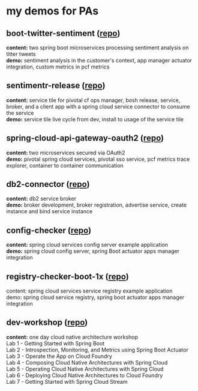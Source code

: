 # my demos for PAs

## boot-twitter-sentiment ([repo](https://github.com/dflick-pivotal/boot-twitter-sentiment))
**content:** two spring boot microservices processing sentiment analysis on titter tweets   
**demo:** sentiment analysis in the customer's context, app manager actuator integration, custom metrics in pcf metrics
## sentimentr-release ([repo](https://github.com/dflick-pivotal/sentimentr-release))
**content:** service tile for pivotal cf ops manager, bosh release, service, broker, and a client app with a spring cloud service connector to consume the service  
**demo:** service tile live cycle from dev, install to usage of the service tile
## spring-cloud-api-gateway-oauth2 ([repo](https://github.com/dflick-pivotal/spring-cloud-api-gateway-oauth2/tree/sso))
**content:** two microservices secured via OAuth2  
**demo:** pivotal spring cloud services, pivotal sso service, pcf metrics trace explorer, container to container communication    
## db2-connector ([repo](https://github.com/dflick-pivotal/db2-connector))
**content:** db2 service broker  
**demo:** broker development, broker registration, advertise service, create instance and bind service instance  
## config-checker ([repo](https://github.com/dflick-pivotal/config-checker))
**content:** spring cloud services config server example application   
**demo:** spring cloud config server, spring Boot actuator apps manager integration  
## registry-checker-boot-1x ([repo](https://github.com/dflick-pivotal/registry-checker-boot-1x))
content: spring cloud services service registry example application  
demo: spring cloud service registry, spring boot actuator apps manager integration 
## dev-workshop ([repo](https://github.com/dflick-pivotal/dev-workshop))
**content:** one day cloud native architecture workshop   
Lab 1 - Getting Started with Spring Boot  
Lab 2 - Introspection, Monitoring, and Metrics using Spring Boot Actuator  
Lab 3 - Operate the App on Cloud Foundry  
Lab 4 - Composing Cloud Native Architectures with Spring Cloud  
Lab 5 - Operating Cloud Native Architectures with Spring Cloud  
Lab 6 - Deploying Cloud Native Architectures to Cloud Foundry  
Lab 7 - Getting Started with Spring Cloud Stream  
